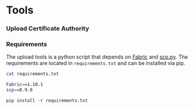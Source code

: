 # Tools

### Upload Certificate Authority

### Requirements

The upload tools is a python script that depends on [Fabric](https://github.com/fabric/fabric) and [scp.py](https://github.com/jbardin/scp.py). The requirements are located in `requirements.txt` and can be installed via pip.

```sh
cat requirements.txt

Fabric==1.10.1
scp==0.9.0
```

```py
pip install -r requirements.txt
```
